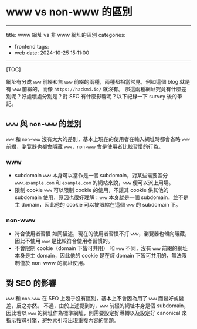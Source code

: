 # www vs non-www 的區別
---
title: www 網址 vs 非 www 網址的區別
categories:
- frontend
tags: 
- web
date: 2024-10-25 15:11:00
---

[TOC]

網址有分成 `www` 前綴和無 `www` 前綴的兩種，兩種都相當常見，例如這個 blog 就是有 `www` 前綴的，而像 `https://hackmd.io/` 就沒有。
那這兩種網址究竟有什麼差別呢？好處壞處分別是？對 SEO 有什麼影響呢？以下紀錄一下 survey 後的筆記。

## `www` 與 `non-www` 的差別
`www` 和 `non-www` 沒有太大的差別，基本上現在的使用者在輸入網址時都會省略 `www` 前綴，瀏覽器也都會隱藏 `www`，`non-www` 會是使用者比較習慣的行為。

### www
- subdomain
`www` 本身可以當作是一個 subdomain，對某些需要區分 `www.example.com` 和 `example.com` 的網站來說，`www` 便可以派上用場。
- 限制 cookie
`www` 可以限制 cookie 的使用，不讓其 cookie 供其他的 subdomain 使用，原因也很好理解：`www` 本身就是一個 subdomain，並不是主 domain，因此他的 cookie 可以被限縮在這個 `www` 的 subdomain 下。

### non-www
- 符合使用者習慣
如同描述，現在的使用者習慣不打 `www`，瀏覽器也傾向隱藏，因此不使用 `www` 是比較符合使用者習慣的。
- 不會限制 cookie（domain 下皆可共用）
和 `www` 不同，沒有 `www` 前綴的網址本身是主 domain，因此他的 cookie 是在該 domain 下皆可共用的，無法限制僅於 non-www 的網址使用。

## 對 SEO 的影響
`www` 和 `non-www` 在 SEO 上幾乎沒有區別，基本上不會因為用了 `www` 而變好或變差，反之亦然。
不過，由於上述提到的，`www` 前綴的網址本身是個 subdomain，因此若以 `www` 的網址作為標準網址，則需要設定好導轉以及設定好 canonical 來指示搜尋引擎，避免索引時出現重複內容的問題。